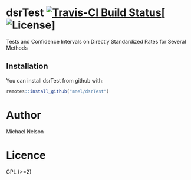 # dsrTest [![Travis-CI Build Status](https://travis-ci.org/mnel/dsrTest.svg?branch=master)](https://travis-ci.org/mnel/dsrTest)[![License](http://img.shields.io/badge/license-GPL%20%28%3E=%202%29-brightgreen.svg?style=flat)]

Tests and Confidence Intervals on Directly Standardized Rates for Several Methods

## Installation

You can install dsrTest from github with:

```R
remotes::install_github("mnel/dsrTest")
```

# Author 

Michael Nelson

# Licence

GPL (>=2)
